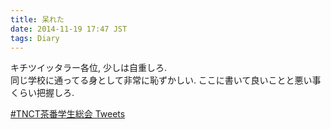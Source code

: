 ```yaml
---
title: 呆れた
date: 2014-11-19 17:47 JST
tags: Diary
---
```


キチツイッタラー各位, 少しは自重しろ.  
同じ学校に通ってる身として非常に恥ずかしい. ここに書いて良いことと悪い事くらい把握しろ.

<a class="twitter-timeline" href="https://twitter.com/hashtag/TNCT%E8%8C%B6%E7%95%AA%E5%AD%A6%E7%94%9F%E7%B7%8F%E4%BC%9A" data-widget-id="534992025725042688">#TNCT茶番学生総会 Tweets</a>
<script>!function(d,s,id){var js,fjs=d.getElementsByTagName(s)[0],p=/^http:/.test(d.location)?'http':'https';if(!d.getElementById(id)){js=d.createElement(s);js.id=id;js.src=p+"://platform.twitter.com/widgets.js";fjs.parentNode.insertBefore(js,fjs);}}(document,"script","twitter-wjs");</script>
